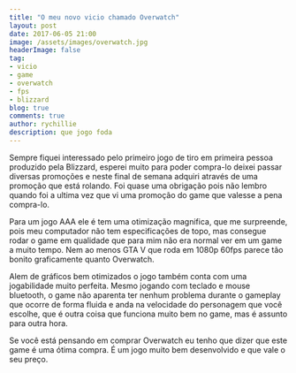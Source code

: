 ```yaml
---
title: "O meu novo vicio chamado Overwatch"
layout: post
date: 2017-06-05 21:00
image: /assets/images/overwatch.jpg
headerImage: false
tag:
- vicio
- game
- overwatch
- fps
- blizzard
blog: true
comments: true
author: rychillie
description: que jogo foda
---
```

<script async src="//pagead2.googlesyndication.com/pagead/js/adsbygoogle.js"></script>
<!-- Final_texto_okgnow -->
<ins class="adsbygoogle"
     style="display:block"
     data-ad-client="ca-pub-7837358846130941"
     data-ad-slot="9265933715"
     data-ad-format="auto"></ins>
<script>
(adsbygoogle = window.adsbygoogle || []).push({});
</script>

Sempre fiquei interessado pelo primeiro jogo de tiro em primeira pessoa produzido pela Blizzard, esperei muito para poder compra-lo deixei passar diversas promoções e neste final de semana adquiri através de uma promoção que está rolando. Foi quase uma obrigação pois não lembro quando foi a ultima vez que vi uma promoção do game que valesse a pena compra-lo.

Para um jogo AAA ele é tem uma otimização magnifica, que me surpreende, pois meu computador não tem especificações de topo, mas consegue rodar o game em qualidade que para mim não era normal ver em um game a muito tempo. Nem ao menos GTA V que roda em 1080p 60fps parece tão bonito graficamente quanto Overwatch.

Alem de gráficos bem otimizados o jogo também conta com uma jogabilidade muito perfeita. Mesmo jogando com teclado e mouse bluetooth, o game não aparenta ter nenhum problema durante o gameplay que ocorre de forma fluida e anda na velocidade do personagem que você escolhe, que é outra coisa que funciona muito bem no game, mas é assunto para outra hora.

Se você está pensando em comprar Overwatch eu tenho que dizer que este game é uma ótima compra. É um jogo muito bem desenvolvido e que vale o seu preço.
